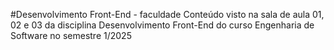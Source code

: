 #Desenvolvimento Front-End - faculdade
Conteúdo visto na sala de aula 01, 02 e 03 da disciplina Desenvolvimento Front-End do curso Engenharia de Software no semestre 1/2025
